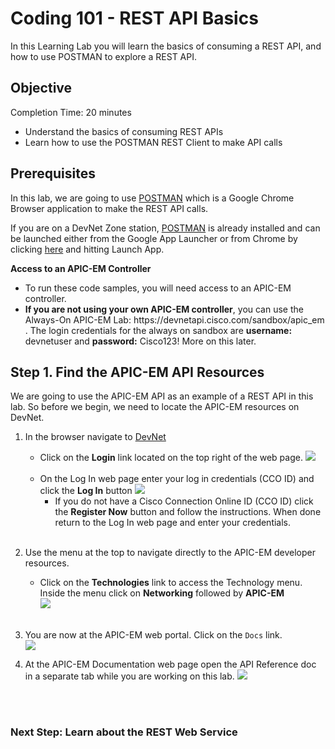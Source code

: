 
# Coding 101 - REST API Basics #

In this Learning Lab you will learn the basics of consuming a REST API, and how to use POSTMAN to explore a REST API.


## Objective ##

Completion Time: 20 minutes

* Understand the basics of consuming REST APIs
* Learn how to use the POSTMAN REST Client to make API calls


## Prerequisites

In this lab, we are going to use <a href="https://chrome.google.com/webstore/detail/postman/fhbjgbiflinjbdggehcddcbncdddomop?hl=en" target="_blank">POSTMAN</a> which is a Google Chrome Browser application to make the REST API calls.

If you are on a DevNet Zone station, <a href="https://chrome.google.com/webstore/detail/postman/fhbjgbiflinjbdggehcddcbncdddomop?hl=en" target="_blank">POSTMAN</a> is already installed and can be launched either from the Google App Launcher or from Chrome by clicking <a href="https://chrome.google.com/webstore/detail/postman/fhbjgbiflinjbdggehcddcbncdddomop?hl=en" target="_blank">here</a> and hitting Launch App.

**Access to an APIC-EM Controller**
* To run these code samples, you will need access to an APIC-EM controller.
* **If you are not using your own APIC-EM controller**, you can use the  Always-On APIC-EM Lab: https[]()://devnetapi.cisco.com/sandbox/apic_em .
The login credentials for the always on sandbox are **username:** devnetuser and **password:** Cisco123!  More on this later.

## Step 1. Find the APIC-EM API Resources

We are going to use the APIC-EM API as an example of a REST API in this lab.  So before we begin, we need to locate the APIC-EM resources on DevNet.

1. In the browser navigate to <a href="https://developer.cisco.com" target="_blank">DevNet</a>
    * Click on the **Login** link located on the top right of the web page.
    ![](/posts/files/coding-101-rest-basics-ga/assets/images/login.png)<br/><br/>        
    * On the Log In web page enter your log in credentials (CCO ID) and click the **Log In** button
    ![](/posts/files/coding-101-rest-basics-ga/assets/images/register.png)<br/>
       * If you do not have a Cisco Connection Online ID (CCO ID) click the **Register Now** button and follow the instructions.  When done return to the Log In web page and enter your credentials.
<br/><br/>
2. Use the menu at the top to navigate directly to the APIC-EM developer resources.
   * Click on the **Technologies** link to access the Technology menu.  Inside the menu click on **Networking**  followed by **APIC-EM**<br/>
![](/posts/files/coding-101-rest-basics-ga/assets/images/Menu.png)
    <br/><br/>

3. You are now at the APIC-EM web portal.  Click on the `Docs` link.<br/>
![](/posts/files/coding-101-rest-basics-ga/assets/images/apic-em-main.png)

4. At the APIC-EM Documentation web page open the API Reference doc in a separate tab while you are working on this lab.
![](/posts/files/coding-101-rest-basics-ga/assets/images/Ref.png)
<br/>
<br/>

### Next Step:  Learn about the REST Web Service

